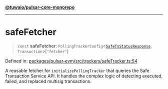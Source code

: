 [**@tuwaio/pulsar-core-monorepo**](../../../README.md)

***

# safeFetcher

> `const` **safeFetcher**: `PollingTrackerConfig`\<[`SafeTxStatusResponse`](../type-aliases/SafeTxStatusResponse.md), `Transaction`\>\[`"fetcher"`\]

Defined in: [packages/pulsar-evm/src/trackers/safeTracker.ts:54](https://github.com/TuwaIO/pulsar-core/blob/c5d727eb6b89fac4171ea8d2088e9ef26b001b7c/packages/pulsar-evm/src/trackers/safeTracker.ts#L54)

A reusable fetcher for `initializePollingTracker` that queries the Safe Transaction Service API.
It handles the complex logic of detecting executed, failed, and replaced multisig transactions.
